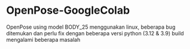 # OpenPose-GoogleColab
OpenPose using model BODY_25 menggunakan linux, beberapa bug ditemukan dan perlu fix dengan beberapa versi python (3.12 & 3.9)
build mengalami beberapa masalah
